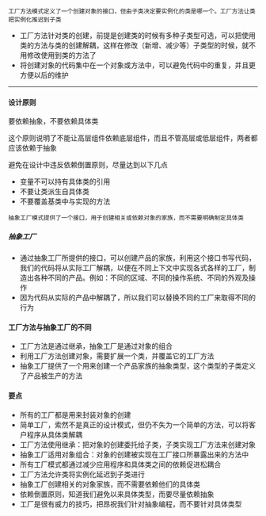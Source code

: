 ```text
工厂方法模式定义了一个创建对象的接口，但由子类决定要实例化的类是哪一个。工厂方法让类把实例化推迟到子类
```

- 工厂方法针对类的创建，前提是创建类的时候有多种子类型可选，可以把使用类的方法与类的创建解耦，这样在修改（新增、减少等）子类型的时候，就不用修改使用到类的方法了
- 将创建对象的代码集中在一个对象或方法中，可以避免代码中的重复，并且更方便以后的维护

----
#### 设计原则
要依赖抽象，不要依赖具体类

这个原则说明了不能让高层组件依赖底层组件，而且不管高层或低层组件，两者都应该依赖于抽象

避免在设计中违反依赖倒置原则，尽量达到以下几点
- 变量不可以持有具体类的引用
- 不要让类派生自具体类
- 不要覆盖基类中与实现的方法


```text
抽象工厂模式提供了一个接口，用于创建相关或依赖对象的家族，而不需要明确制定具体类
```

##### 抽象工厂
- 通过抽象工厂所提供的接口，可以创建产品的家族，利用这个接口书写代码，我们的代码将从实际工厂解耦，以便在不同上下文中实现各式各样的工厂，制造出各种不同的产品。例如：不同的区域、不同的操作系统、不同的外观及操作
- 因为代码从实际的产品中解耦了，所以我们可以替换不同的工厂来取得不同的行为

#### 工厂方法与抽象工厂的不同
- 工厂方法是通过继承，抽象工厂是通过对象的组合
- 利用工厂方法创建对象，需要扩展一个类，并覆盖它的工厂方法
- 抽象工厂提供了一个用来创建一个产品家族的抽象类型，这个类型的子类定义了产品被生产的方法


#### 要点
- 所有的工厂都是用来封装对象的创建
- 简单工厂，索然不是真正的设计模式，但仍不失为一个简单的方法，可以将客户程序从具体类解耦
- 工厂方法使用继承：把对象的创建委托给子类，子类实现工厂方法来创建对象
- 抽象工厂适用对象组合：对象的创建被实现在工厂接口所暴露出来的方法中
- 所有工厂模式都通过减少应用程序和具体类之间的依赖促进松耦合
- 工厂方法允许类将实例化延迟到子类进行
- 抽象工厂创建相关的对象家族，而不需要依赖他们的具体类
- 依赖倒置原则，知道我们避免以来具体类型，而要尽量依赖抽象
- 工厂是很有威力的技巧，把昂祝我们针对抽象编程，而不要针对具体类型